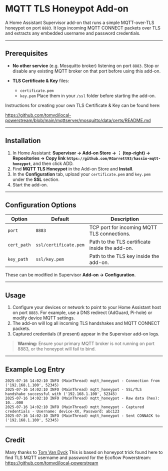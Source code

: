 # MQTT TLS Honeypot Add-on

A Home Assistant Supervisor add-on that runs a simple MQTT-over-TLS honeypot on port `8883`. It logs incoming MQTT CONNECT packets over TLS and extracts any embedded username and password credentials.

---

## Prerequisites

* **No other service** (e.g. Mosquitto broker) listening on port `8883`. Stop or disable any existing MQTT broker on that port before using this add-on.
* **TLS Certificate & Key** files:

  * `certificate.pem`
  * `key.pem`
    Place them in your `/ssl` folder before starting the add-on.

Instructions for creating your own TLS Certificate & Key can be found here:

https://github.com/tomvd/local-powerstream/blob/main/mqttserver/mosquitto/data/certs/README.md
 
---

## Installation

1. In Home Assistant: **Supervisor → Add-on Store → ⋮ (top-right) → Repositories → Copy link `https://github.com/RGarrett93/hassio-mqtt-honeypot`**, and then click ADD.
2. Find **MQTT TLS Honeypot** in the Add-on Store and **Install**.
3. In the **Configuration** tab, upload your `certificate.pem` and `key.pem` under the **SSL** section.
4. Start the add-on.

---

## Configuration Options

| Option      | Default               | Description                                    |
| ----------- | --------------------- | ---------------------------------------------- |
| `port`      | `8883`                | TCP port for incoming MQTT TLS connections.    |
| `cert_path` | `ssl/certificate.pem` | Path to the TLS certificate inside the add-on. |
| `key_path`  | `ssl/key.pem`         | Path to the TLS key inside the add-on.         |

These can be modified in Supervisor **Add-on → Configuration**.

---

## Usage

1. Configure your devices or network to point to your Home Assistant host on port `8883`. For example, use a DNS redirect (AdGuard, Pi-hole) or modify device MQTT settings.
2. The add-on will log all incoming TLS handshakes and MQTT CONNECT packets.
3. Captured credentials (if present) appear in the Supervisor add-on logs.

> **Warning:** Ensure your primary MQTT broker is not running on port 8883, or the honeypot will fail to bind.

---

## Example Log Entry

```text
2025-07-16 14:02:10 INFO (MainThread) mqtt_honeypot - Connection from ('192.168.1.100', 52345)
2025-07-16 14:02:10 INFO (MainThread) mqtt_honeypot - SSL/TLS handshake successful with ('192.168.1.100', 52345)
2025-07-16 14:02:10 INFO (MainThread) mqtt_honeypot - Raw data (hex): 10...000
2025-07-16 14:02:10 INFO (MainThread) mqtt_honeypot - Captured credentials - Username: device-XX, Password: abc123
2025-07-16 14:02:10 INFO (MainThread) mqtt_honeypot - Sent CONNACK to ('192.168.1.100', 52345)
```
---

## Credit

Many thanks to [Tom Van Dyck](https://github.com/tomvd)
This is based on honeypot trick found here to find TLS MQTT username and password for the Ecoflow Powerstream:
https://github.com/tomvd/local-powerstream
